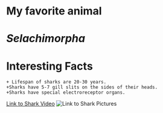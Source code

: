 # My favorite animal
# ***Selachimorpha***

# Interesting Facts
    + Lifespan of sharks are 20-30 years.
    +Sharks have 5-7 gill slits on the sides of their heads.
    +Sharks have special electroreceptor organs.
[Link to Shark Video](https://www.youtube.com/watch?v=7hh_xBeFgjo)
![Link to Shark Pictures](http://pngimg.com/uploads/shark/shark_PNG18836.png)  
    